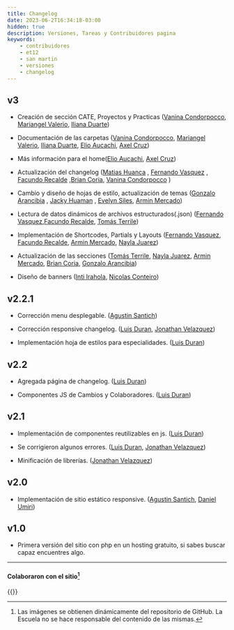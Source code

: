 ```yaml
---
title: Changelog
date: 2023-06-2T16:34:18-03:00
hidden: true
description: Versiones, Tareas y Contribuidores pagina
keywords:
    - contribuidores
    - et12
    - san martin
    - versiones
    - changelog
---
```

## v3

* Creación de sección CATE, Proyectos y Practicas ([Vanina Condorpocco](#VaninaCondorpocco), [Mariangel Valerio](#MariangelValerio), [Iliana Duarte](#IlianaDuarte))
* Documentación de las carpetas ([Vanina Condorpocco](#VaninaCondorpocco), [Mariangel Valerio](#MariangelValerio), [Iliana Duarte](#IlianaDuarte), [Elio Aucachi](#ElioAucachi), [Axel Cruz](#AxelCruz))
* Más información para el home([Elio Aucachi](#ElioAucachi), [Axel Cruz](#AxelCruz))
* Actualización del changelog ([Matias Huanca](#MatiasHuanca) , [Fernando Vasquez]( #FernandoVasquez) , [Facundo Recalde]( #FacundoRecalde) ,[Brian Coria]( #BrianCoria), [Vanina Condorpocco](#VaninaCondorpocco) )

* Cambio y diseño de hojas de estilo, actualización de temas ([Gonzalo Arancibia]( #GonzaloArancibia) , [Jacky Huaman]( #JackyHuaman) , [Evelyn Siles]( #EvelynSiles), [Armin Mercado]( #ArminMercado))

* Lectura de datos dinámicos de archivos estructurados(.json) ([Fernando Vasquez]( #FernandoVasquez),[Facundo Recalde]( #FacundoRecalde), [Tomás Terrile]( #TomasTerrile))

* Implementación de Shortcodes, Partials y Layouts ([Fernando Vasquez]( #FernandoVasquez), [Facundo Recalde]( #FacundoRecalde), [Armin Mercado]( #ArminMercado), [Nayla Juarez]( #NaylaJuarez))

* Actualización de las secciones ([Tomás Terrile]( #TomasTerrile), [Nayla Juarez]( #NaylaJuarez), [Armin Mercado]( #ArminMercado), [Brian Coria]( #BrianCoria), [Gonzalo Arancibia]( #GonzaloArancibia))

* Diseño de banners ([Inti Irahola]( #IntiIrahola), [Nicolas Conteiro](#NickVill1500))



## v2.2.1
* Corrección menu desplegable. ([Agustin Santich]( #AgustinSantich))

* Corrección responsive changelog. ([Luis Duran](#LuisDuran), [Jonathan Velazquez](#JonathanVelazquez))

* Implementación hoja de estilos para especialidades. ([Luis Duran](#LuisDuran))

## v2.2
* Agregada página de changelog. ([Luis Duran](#LuisDuran))

* Componentes JS de Cambios y Colaboradores. ([Luis Duran](#LuisDuran))

## v2.1
* Implementación de componentes reutilizables en js. ([Luis Duran](#LuisDuran))

* Se corrigieron algunos errores. ([Luis Duran](#LuisDuran), [Jonathan Velazquez](#JonathanVelazquez))

* Minificación de librerías. ([Jonathan Velazquez](#JonathanVelazquez))

## v2.0
* Implementación de sitio estático responsive. ([Agustin Santich]( #AgustinSantich), [Daniel Umiri](#DanielUmiri))

## v1.0
* Primera versión del sitio con php en un hosting gratuito, si sabes buscar capaz encuentres algo.


---
#### Colaboraron con el sitio[^1]

{{<contribuidores>}}


[^1]: Las imágenes se obtienen dinámicamente del repositorio de GitHub. La Escuela no se hace responsable del contenido de las mismas.
